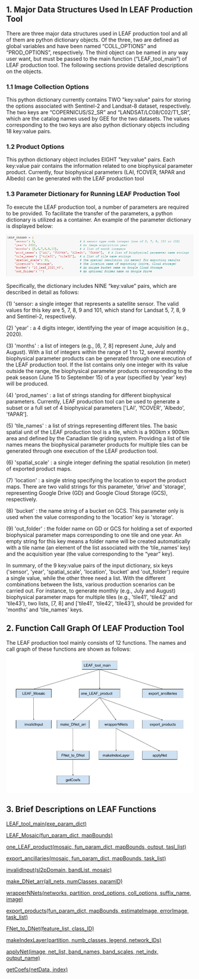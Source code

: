 ## 1. Major Data Structures Used In LEAF Production Tool

There are three major data structures used in LEAF production tool and all of them are python dictionary objects. Of the three, two are defined as global variables and have been named “COLL_OPTIONS” and “PROD_OPTIONS”, respectively. The third object can be named in any way user want, but must be passed to the main function (“LEAF_tool_main”) of LEAF production tool. The following sections provide detailed descriptions on the objects.
    
### 1.1 Image Collection Options
This python dictionary currently contains TWO "key:value" pairs for storing the options associated with Sentinel-2 and Landsat-8 dataset, respectively. The two keys are “COPERNICUS/S2_SR” and “LANDSAT/LC08/C02/T1_SR”, which are the catalog names used by GEE for the two datasets. The values corresponding to the two keys are also python dictionary objects including 18 key:value pairs. 
 
### 1.2 Product Options
This python dictionary object includes EIGHT "key:value" pairs. Each key:value pair contains the information related to one biophysical parameter product. Currently, four biophysical parameters (LAI, fCOVER, fAPAR and Albedo) can be generated with the LEAF production tool  



### 1.3 Parameter Dictionary for Running LEAF Production Tool
To execute the LEAF production tool, a number of parameters are required to be provided. To facilitate the transfer of the parameters, a python dictionary is utilized as a container. An example of the parameter dictionary is displayed below:

![](/wiki_images/LEAF_param_dict.png)

Specifically, the dictionary includes NINE “key:value” pairs, which are described in detail as follows:

(1) 'sensor: a single integer that represents a satellite sensor. The valid values for this key are 5, 7, 8, 9 and 101, which stand for Landsat 5, 7, 8, 9 and Sentinel-2, respectively. 

(2) 'year' : a 4 digits integer, identifying the year of image acquisition (e.g., 2020).

(3) 'months' : a list of integers (e.g., [6, 7, 8] represent June, July and August). With a list of integers within the range of 1 to 12, several monthly biophysical parameter products can be generated through one execution of the LEAF production tool. If the list contains only one integer with its value outside the range, the biophysical parameter products corresponding to the peak season (June 15 to September 15) of a year (specified by 'year' key) will be produced.

(4) 'prod_names' : a list of strings standing for different biophysical parameters. Currently, LEAF production tool can be used to generate a subset or a full set of 4 biophysical parameters ['LAI', 'fCOVER', 'Albedo', 'fAPAR'].

(5) 'tile_names' : a list of strings representing different tiles. The basic spatial unit of the LEAF production tool is a tile, which is a 900km x 900km area and defined by the Canadian tile griding system. Providing a list of tile names means the biophysical parameter products for multiple tiles can be generated through one execution of the LEAF production tool.

(6) 'spatial_scale' : a single integer defining the spatial resolution (in meter) of exported product maps.

(7) 'location' : a single string specifying the location to export the product maps. There are two valid strings for this parameter, 'drive' and 'storage', representing Google Drive (GD) and Google Cloud Storage (GCS), respectively.

(8) 'bucket' : the name string of a bucket on GCS. This parameter only is used when the value corresponding to the 'location' key is 'storage'.

(9) 'out_folder' : the folder name on GD or GCS for holding a set of exported biophysical parameter maps corresponding to one tile and one year. An empty string for this key means a folder name will be created automatically with a tile name (an element of the list associated with the ‘tile_names’ key) and the acquisition year (the value corresponding to the “year” key).

In summary, of the 9 key:value pairs of the input dictionary, six keys ('sensor', 'year', 'spatial_scale', 'location', 'bucket' and 'out_folder') require a single value, while the other three need a list. With the different combinations between the lists, various production scenarios can be carried out. For instance, to generate monthly (e.g., July and August) biophysical parameter maps for multiple tiles (e.g., 'tile41', 'tile42' and 'tile43'), two lists, [7, 8] and ['tile41', 'tile42', 'tile43'], should be provided for 'months' and 'tile_names' keys.

## 2. Function Call Graph Of LEAF Production Tool

The LEAF production tool mainly consists of 12 functions. The names and call graph of these functions are shown as follows:
![](/wiki_images/LEAF_function_call_graph.png)

## 3. Brief Descriptions on LEAF Functions
[LEAF_tool_main(exe_param_dict)](/docs/LEAF_tool_main.md)

[LEAF_Mosaic(fun_param_dict, mapBounds)](/docs/LEAF_mosaic.md)

[one_LEAF_product(mosaic, fun_param_dict, mapBounds, output, tasl_list)](/docs/one_LEAF_product.md)

[export_ancillaries(mosaic, fun_param_dict, mapBounds, task_list)](/docs/export_ancillaries.md)

[invalidInput(sl2pDomain, bandList, mosaic)](/docs/invalidInput.md)

[make_DNet_arr(all_nets, numClasses, paramID)](/docs/make_DNet_arr.md)

[wrapperNNets(networks, partition, prod_options, coll_options, suffix_name, image)](/docs/wrapperNNets.md)

[export_products(fun_param_dict, mapBounds, estimateImage, errorImage, task_list)](/docs/export_products.md)

[FNet_to_DNet(feature_list, class_ID)](/docs/FNet_to_DNet.md)

[makeIndexLayer(partition, numb_classes, legend, network_IDs)](/docs/makeIndexLayer.md)

[applyNet(image, net_list, band_names, band_scales, net_indx, output_name)](/docs/applyNet.md)

[getCoefs(netData, index)](/docs/getCoefs.md)

